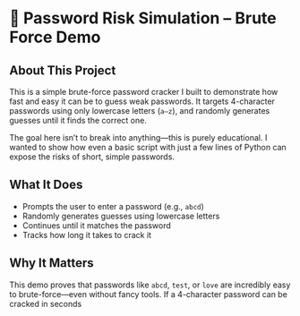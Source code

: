 # 🔐 Password Risk Simulation – Brute Force Demo

## About This Project

This is a simple brute-force password cracker I built to demonstrate how fast and easy it can be to guess weak passwords. It targets 4-character passwords using only lowercase letters (`a–z`), and randomly generates guesses until it finds the correct one.

The goal here isn’t to break into anything—this is purely educational. I wanted to show how even a basic script with just a few lines of Python can expose the risks of short, simple passwords.

## What It Does

- Prompts the user to enter a password (e.g., `abcd`)
- Randomly generates guesses using lowercase letters
- Continues until it matches the password
- Tracks how long it takes to crack it

## Why It Matters

This demo proves that passwords like `abcd`, `test`, or `love` are incredibly easy to brute-force—even without fancy tools. If a 4-character password can be cracked in seconds

